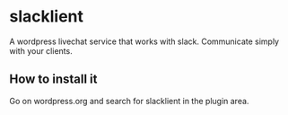 # slacklient
A wordpress livechat service that works with slack. Communicate simply with your clients.

## How to install it
Go on wordpress.org and search for slacklient in the plugin area.
